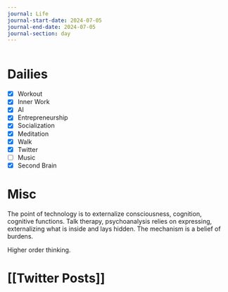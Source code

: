 ```yaml
---
journal: Life
journal-start-date: 2024-07-05
journal-end-date: 2024-07-05
journal-section: day
---
```


```calendar-nav
```

# Dailies

- [x] Workout
- [x] Inner Work
- [x] AI
- [x] Entrepreneurship
- [x] Socialization
- [x] Meditation
- [x] Walk
- [x] Twitter
- [ ] Music
- [x] Second Brain

# Misc

The point of technology is to externalize consciousness, cognition, cognitive functions. Talk therapy, psychoanalysis relies on expressing, externalizing what is inside and lays hidden. The mechanism is a belief of burdens. 

Higher order thinking.

# [[Twitter Posts]]




